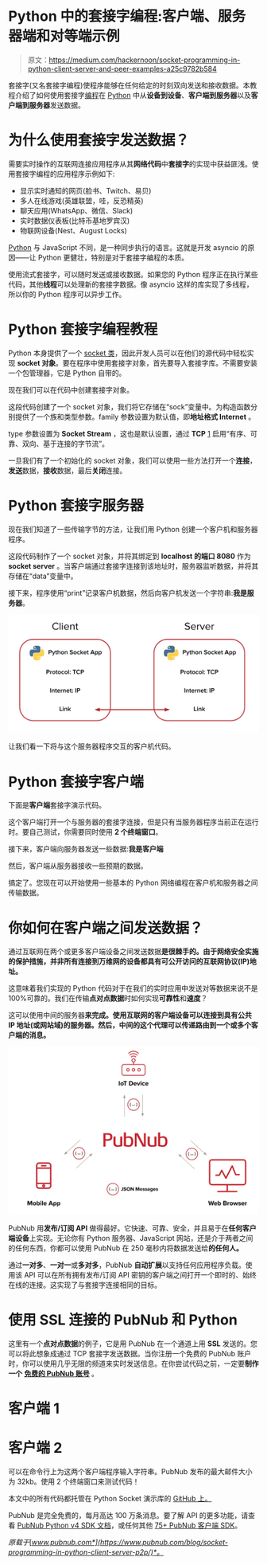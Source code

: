 # Python 中的套接字编程:客户端、服务器端和对等端示例

> 原文：<https://medium.com/hackernoon/socket-programming-in-python-client-server-and-peer-examples-a25c9782b584>

套接字(又名套接字编程)使程序能够在任何给定的时刻双向发送和接收数据。本教程介绍了如何使用套接字[编程](https://hackernoon.com/tagged/programming)在 [Python](https://www.python.org/) 中从**设备到设备**、**客户端到服务器**以及**客户端到服务器**发送数据。

# 为什么使用套接字发送数据？

需要实时操作的互联网连接应用程序从其**网络代码**中**套接字**的实现中获益匪浅。使用套接字编程的应用程序示例如下:

*   显示实时通知的网页(脸书、Twitch、易贝)
*   多人在线游戏(英雄联盟，哇，反恐精英)
*   聊天应用(WhatsApp、微信、Slack)
*   实时数据仪表板(比特币基地罗宾汉)
*   物联网设备(Nest、August Locks)

[Python](https://hackernoon.com/tagged/python) 与 JavaScript 不同，是一种同步执行的语言。这就是开发 asyncio 的原因——让 Python 更健壮，特别是对于套接字编程的本质。

使用流式套接字，可以随时发送或接收数据。如果您的 Python 程序正在执行某些代码，其他**线程**可以处理新的套接字数据。像 asyncio 这样的库实现了多线程，所以你的 Python 程序可以异步工作。

# Python 套接字编程教程

Python 本身提供了一个 [socket 类](https://docs.python.org/3/library/socket.html)，因此开发人员可以在他们的源代码中轻松实现 **socket 对象**。要在程序中使用套接字对象，首先要导入套接字库。不需要安装一个包管理器，它是 Python 自带的。

现在我们可以在代码中创建套接字对象。

这段代码创建了一个 socket 对象，我们将它存储在“sock”变量中。为构造函数分别提供了一个族和类型参数。family 参数设置为默认值，即**地址格式 Internet** 。

type 参数设置为 **Socket Stream** ，这也是默认设置，通过 **TCP** [1](http://man7.org/linux/man-pages/man2/socket.2.html) 启用“有序、可靠、双向、基于连接的字节流”。

一旦我们有了一个初始化的 socket 对象，我们可以使用一些方法打开一个**连接**，**发送**数据，**接收**数据，最后**关闭**连接。

# Python 套接字服务器

现在我们知道了一些传输字节的方法，让我们用 Python 创建一个客户机和服务器程序。

这段代码制作了一个 socket 对象，并将其绑定到 **localhost 的端口 8080** 作为 **socket server** 。当客户端通过套接字连接到该地址时，服务器监听数据，并将其存储在“data”变量中。

接下来，程序使用“print”记录客户机数据，然后向客户机发送一个字符串:**我是服务器**。

![](img/83635f373c314dce0dcd783c2f3bb2b9.png)

让我们看一下将与这个服务器程序交互的客户机代码。

# Python 套接字客户端

下面是**客户端**套接字演示代码。

这个客户端打开一个与服务器的套接字连接，但是只有当服务器程序当前正在运行时。要自己测试，你需要同时使用 **2 个终端窗口**。

接下来，客户端向服务器发送一些数据:**我是客户端**

然后，客户端从服务器接收一些预期的数据。

搞定了。您现在可以开始使用一些基本的 Python 网络编程在客户机和服务器之间传输数据。

# 你如何在客户端之间发送数据？

通过互联网在两个或更多客户端设备之间发送数据**是很棘手的。由于网络安全实施的保护措施，并非所有连接到万维网的设备都具有可公开访问的互联网协议(IP)地址。**

这意味着我们实现的 Python 代码对于在我们的实时应用中发送对等数据来说不是 100%可靠的。我们在传输**点对点数据**时如何实现**可靠性**和**速度**？

这可以使用中间的服务器**来完成。使用互联网的客户端设备可以连接到具有公共 IP 地址(或网站域)的服务器。然后，中间的这个代理可以传递路由到一个或多个客户端的消息。**

![](img/c9f36b8323c298be65c4c6db65b6359f.png)

PubNub 用**发布/订阅 API** 做得最好。它快速、可靠、安全，并且易于在**任何客户端设备**上实现。无论你有 Python 服务器、JavaScript 网站，还是介于两者之间的任何东西，你都可以使用 PubNub 在 250 毫秒内将数据发送给**的任何人。**

通过**一对多**、**一对一**或**多对多**，PubNub **自动扩展**以支持任何应用程序负载。使用该 API 可以在所有拥有发布/订阅 API 密钥的客户端之间打开一个即时的、始终在线的连接。这实现了与套接字连接相同的目标。

# 使用 SSL 连接的 PubNub 和 Python

这里有一个**点对点数据**的例子，它是用 PubNub 在一个通道上用 **SSL** 发送的。您可以将此想象成通过 TCP 套接字发送数据。当你注册一个免费的 PubNub 账户时，你可以使用几乎无限的频道来实时发送信息。在你尝试代码之前，一定要**制作一个** [**免费的 PubNub 账号**](https://dashboard.pubnub.com/signup/?utm_source=Syndication&utm_medium=Medium&utm_campaign=SYN-CY19-Q1-Medium-Jan-22) 。

# 客户端 1

# 客户端 2

可以在命令行上为这两个客户端程序输入字符串。PubNub 发布的最大邮件大小为 32kb。使用 2 个终端窗口来测试代码！

本文中的所有代码都托管在 Python Socket 演示库的 [GitHub 上。](https://github.com/ajb413/python-socket-demo)

PubNub 是完全免费的，每月高达 100 万条消息。要了解 API 的更多功能，请查看 [PubNub Python v4 SDK 文档](https://www.pubnub.com/docs/python/pubnub-python-sdk?utm_source=Syndication&utm_medium=Medium&utm_campaign=SYN-CY19-Q1-Medium-Jan-22)，或任何其他 [75+ PubNub 客户端 SDK](https://www.pubnub.com/developers/?utm_source=Syndication&utm_medium=Medium&utm_campaign=SYN-CY19-Q1-Medium-Jan-22)。

*原载于*[*www.pubnub.com*](https://www.pubnub.com/blog/socket-programming-in-python-client-server-p2p/)*。*